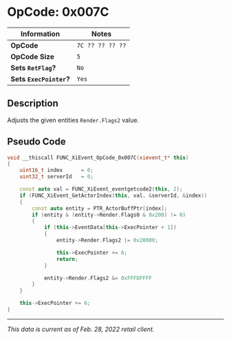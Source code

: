 # OpCode: 0x007C

| Information               | Notes |
|---                        |---    |
| **OpCode**                | `7C ?? ?? ?? ??` |
| **OpCode Size**           | `5`   |
| **Sets `RetFlag`?**       | `No`  |
| **Sets `ExecPointer`?**   | `Yes` |

## Description

Adjusts the given entities `Render.Flags2` value.

## Pseudo Code

```cpp
void __thiscall FUNC_XiEvent_OpCode_0x007C(xievent_t* this)
{
    uint16_t index      = 0;
    uint32_t serverId   = 0;

    const auto val = FUNC_XiEvent_eventgetcode2(this, 2);
    if (FUNC_XiEvent_GetActorIndex(this, val, &serverId, &index))
    {
        const auto entity = PTR_ActorBuffPtr[index];
        if (entity & (entity->Render.Flags0 & 0x200) != 0)
        {
            if (this->EventData[this->ExecPointer + 1])
            {
                entity->Render.Flags2 |= 0x20000;

                this->ExecPointer += 6;
                return;
            }

            entity->Render.Flags2 &= 0xFFFDFFFF
        }
    }

    this->ExecPointer += 6;
}
```

---

_This data is current as of Feb. 28, 2022 retail client._
